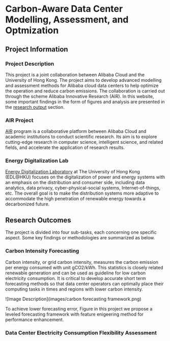 # Carbon-Aware Data Center Modelling, Assessment, and Optmization

## Project Information

### Project Description
This project is a joint collaboration between Alibaba Cloud and the University of Hong Kong. The project aims to develop advanced modelling and assessment methods for Alibaba cloud data centers to help optimize the operation and reduce carbon emissions. The collaboration is carried out through the scheme Alibaba Innovative Research (AIR). In this website, some important findings in the form of figures and analysis are presented in the [research output](#research-outcomes) section.


### AIR Project
[AIR](https://university.aliyun.com/activity/air) program is a collaborative platform between Alibaba Cloud and academic institutions to conduct scientific research. Its aim is to explore cutting-edge research in computer science, intelligent science, and related fields, and accelerate the application of research results. 

### Energy Digitalization Lab
[Energy Digitalization Laboratory](http://www.eeyiwang.com/index.html) at The University of Hong Kong (EDL@HKU) focuses on the digitalization of power and energy systems with an emphasis on the distribution and consumer side, including data analytics, data privacy, cyber-physical-social systems, Internet-of-things, etc. The overall goal is to make the distribution systems more adaptive to accommodate the high penetration of renewable energy towards a decarbonized future.

## Research Outcomes
The project is divided into four sub-tasks, each concerning one specific aspect. Some key findings or methodologies are summarized as below.

### Carbon Intensity Forecasting
Carbon intensity, or grid carbon intensity, measures the carbon emission per energy consumed with unit gCO2/kWh. This statistics is closely related renewable generation and can be used as guideline for low carbon electricity consumption. It is critical to develop accurate short term forecasting methods so that data center operators can optimally place their computing tasks in times and regions with lower carbon intensity.

   ![Image Description](images/carbon forecasting framework.png)

To achieve lower forecasting error, Figure in this project we propose a leveled forecasting framework with feature enigeering method for performance enhancement.

### Data Center Electricity Consumption Flexibility Assessment

